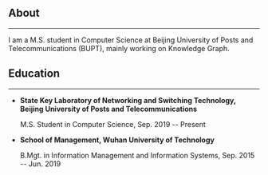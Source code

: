 ## About
---

I am a M.S. student in Computer Science at Beijing University of Posts and Telecommunications (BUPT), mainly working on Knowledge Graph.

## Education

---


* **State Key Laboratory of Networking and Switching Technology, Beijing University of Posts and Telecommunications**

  M.S. Student in Computer Science, Sep. 2019 -- Present

* **School of Management, Wuhan University of Technology**

  B.Mgt. in Information Management and Information Systems, Sep. 2015 -- Jun. 2019
